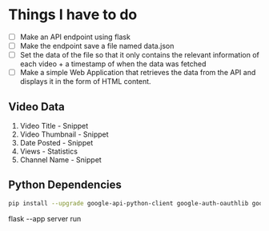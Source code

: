 # Things I have to do

- [ ] Make an API endpoint using flask
- [ ] Make the endpoint save a file named data.json
- [ ] Set the data of the file so that it only contains the relevant information of each video + a timestamp of when the data was fetched
- [ ] Make a simple Web Application that retrieves the data from the API and displays it in the form of HTML content.

## Video Data
1. Video Title - Snippet
2. Video Thumbnail - Snippet
3. Date Posted - Snippet
4. Views - Statistics
5. Channel Name - Snippet

## Python Dependencies

```bash
pip install --upgrade google-api-python-client google-auth-oauthlib google-auth-httplib2 flask python-dotenv flask_cors
```

flask --app server run 

